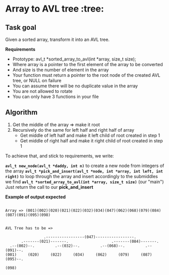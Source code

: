# **Array to AVL tree :tree:**

## **Task goal**

Given a sorted array, transform it into an AVL tree.

**Requirements**

- Prototype: avl_t *sorted_array_to_avl(int *array, size_t size);
- Where array is a pointer to the first element of the array to be converted
- And size is the number of element in the array
- Your function must return a pointer to the root node of the created AVL tree, or NULL on failure
- You can assume there will be no duplicate value in the array
- You are not allowed to rotate
- You can only have 3 functions in your file

## **Algorithm**

1. Get the middle of the array => make it root
2. Recursively do the same for left half and right half of array
   - Get middle of left half and make it left child of root created in step 1
   - Get middle of right half and make it right child of root created in step 1

To achieve that, and stick to requirements, we write:

**`avl_t new_node(avl_t *daddy, int n)`** to create a new node from integers of the array
**`avl_t *pick_and_insert(avl_t *node, int *array, int left, int right)`** to loop through the array and insert accordingly to the submiddles we find
**`avl_t *sorted_array_to_avl(int *array, size_t size)`** (our "main") Just return the call to our **pick_and_insert**

**Example of output expected**

```

Array => (001)(002)(020)(021)(022)(032)(034)(047)(062)(068)(079)(084)(087)(091)(095)(098)


AVL Tree has to be =>

                 .-----------------(047)-----------------.
       .-------(021)-------.                   .-------(084)-------.
  .--(002)--.         .--(032)--.         .--(068)--.         .--(091)--.
(001)     (020)     (022)     (034)     (062)     (079)     (087)     (095)--.
                                                                           (098)
```
